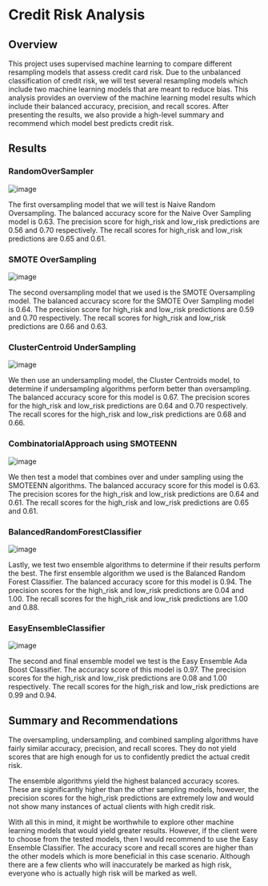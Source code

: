 # Credit Risk Analysis

## Overview
This project uses supervised machine learning to compare different resampling models that assess credit card risk. Due to the unbalanced classification of credit risk, we will test several resampling models which include two machine learning models that are meant to reduce bias. This analysis provides an overview of the machine learning model results which include their balanced accuracy, precision, and recall scores. After presenting the results, we also provide a high-level summary and recommend which model best predicts credit risk.

## Results

### RandomOverSampler
![image](https://user-images.githubusercontent.com/107777321/200157564-506fe925-5b99-4a0b-9889-e686b0582448.png)

The first oversampling model that we will test is Naive Random Oversampling. The balanced accuracy score for the Naive Over Sampling model is 0.63. The precision score for high_risk  and low_risk predictions are 0.56 and 0.70 respectively. The recall scores for high_risk and low_risk predictions are 0.65 and 0.61.

### SMOTE OverSampling
![image](https://user-images.githubusercontent.com/107777321/200157597-4e126716-dbb4-4dbb-832d-fd9797f85800.png)

The second oversampling model that we used is the SMOTE Oversampling model. The balanced accuracy score for the SMOTE Over Sampling model is 0.64. The precision score for high_risk and low_risk predictions are 0.59 and 0.70 respectively. The recall scores for high_risk and low_risk predictions are 0.66 and 0.63.

### ClusterCentroid UnderSampling
![image](https://user-images.githubusercontent.com/107777321/200157631-a7ff2473-c4d9-4a3b-a26b-2cf5012ce536.png)

We then use an undersampling model, the Cluster Centroids model, to determine if undersampling algorithms perform better than oversampling. The balanced accuracy score for this model is 0.67. The precision scores for the high_risk and low_risk predictions are 0.64 and 0.70 respectively. The recall scores for the high_risk and low_risk predictions are 0.68 and 0.66.

### CombinatorialApproach using SMOTEENN
![image](https://user-images.githubusercontent.com/107777321/200157673-cc55df09-0ea9-4b4e-8e09-652398169dae.png)

We then test a model that combines over and under sampling using the SMOTEENN algorithms. The balanced accuracy score for this model is 0.63. The precision scores for the high_risk and low_risk predictions are 0.64 and 0.61. The recall scores for the high_risk and low_risk predictions are 0.65 and 0.61. 

### BalancedRandomForestClassifier
![image](https://user-images.githubusercontent.com/107777321/200157711-bcf96469-2d32-4862-96c1-c0d0dc730e73.png)

Lastly, we test two ensemble algorithms to determine if their results perform the best. The first ensemble algorithm we used is the Balanced Random Forest Classifier. The balanced accuracy score for this model is 0.94. The precision scores for the high_risk and low_risk predictions are 0.04 and 1.00. The recall scores for the high_risk and low_risk predictions are 1.00 and 0.88.

### EasyEnsembleClassifier
![image](https://user-images.githubusercontent.com/107777321/200157744-32c80257-7f2f-4506-a65c-00b46f1640e7.png)

The second and final ensemble model we test is the Easy Ensemble Ada Boost Classifier. The accuracy score of this model is 0.97. The precision scores for the high_risk and low_risk predictions are 0.08 and 1.00 respectively. The recall scores for the high_risk and low_risk predictions are 0.99 and 0.94.

## Summary and Recommendations
The oversampling, undersampling, and combined sampling algorithms have fairly similar accuracy, precision, and recall scores. They do not yield scores that are high enough for us to confidently predict the actual credit risk. 

The ensemble algorithms yield the highest balanced accuracy scores. These are significantly higher than the other sampling models, however, the precision scores for the high_risk predictions are extremely low and would not show many instances of actual clients with high credit risk. 

With all this in mind, it might be worthwhile to explore other machine learning models that would yield greater results. However, if the client were to choose from the tested models, then I would recommend to use the Easy Ensemble Classifier. The accuracy score and recall scores are higher than the other models which is more beneficial in this case scenario. Although there are a few clients who will inaccurately be marked as high risk, everyone who is actually high risk will be marked as well.


